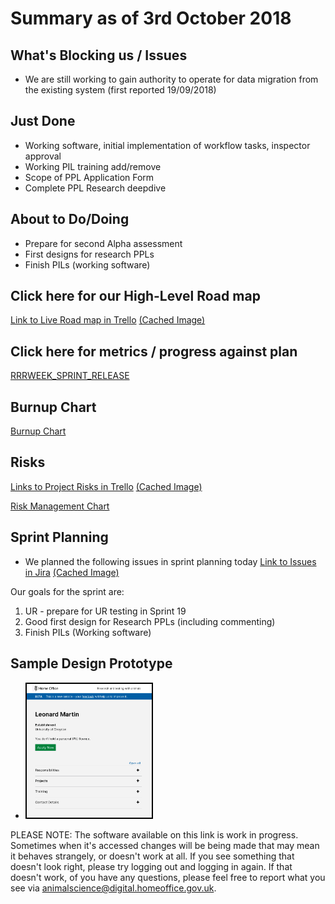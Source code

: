 # Summary as of 3rd October 2018 
## What's Blocking us / Issues
* We are still working to gain authority to operate for data migration from the existing system (first reported 19/09/2018)

## Just Done
* Working software, initial implementation of workflow tasks, inspector approval
* Working PIL training add/remove
* Scope of PPL Application Form
* Complete PPL Research deepdive

## About to Do/Doing
* Prepare for second Alpha assessment
* First designs for research PPLs
* Finish PILs (working software)

## Click here for our High-Level Road map
[Link to Live Road map in Trello](https://trello.com/b/gDQdE01u/asl-roadmap)    [\(Cached Image\)](graphs/ASLRoadMap03102018.jpg)

## Click here for metrics / progress against plan
[RRRWEEK_SPRINT_RELEASE](graphs/progress03102018.png)

## Burnup Chart

[Burnup Chart](graphs/burnup03102018.svg)

## Risks
[Links to Project Risks in Trello](https://trello.com/b/VuFuCL7t/risk-register-and-kpis-asl-delivery)    [\(Cached Image\)](graphs/ASLRiskRegister03102018.jpg)

[Risk Management Chart](graphs/risk03102018.png)

## Sprint Planning
* We planned the following issues in sprint planning today [Link to Issues in Jira](https://jira.digital.homeoffice.gov.uk/secure/RapidBoard.jspa?rapidView=261)    [\(Cached Image\)](graphs/sprint03102018.png)

Our goals for the sprint are:
1. UR - prepare for UR testing in Sprint 19 
2. Good first design for Research PPLs (including commenting) 
3. Finish PILs (Working software)

## Sample Design Prototype
* <a href="https://public-ui.notprod.asl.homeoffice.gov.uk/"><img src="graphs/proto1_25092018.png" alt="HTML5 Icon" width="200" style="border:2px solid black"></a>

PLEASE NOTE:
The software available on this link is work in progress. Sometimes when it's accessed changes will be being made that may mean it behaves strangely, or doesn't work at all. If you see something that doesn't look right, please try logging out and logging in again.  If that doesn't work, of you have any questions, please feel free to report what you see via [animalscience@digital.homeoffice.gov.uk](animalscience@digital.homeoffice.gov.uk).
